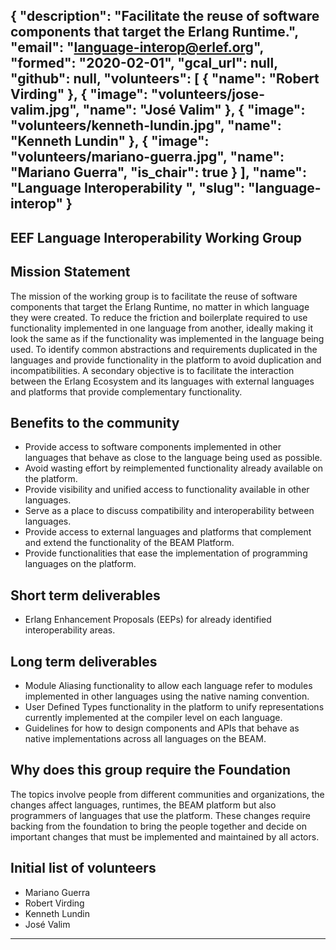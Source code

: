 {
  "description": "Facilitate the reuse of software components that target the Erlang Runtime.",
  "email": "language-interop@erlef.org",
  "formed": "2020-02-01",
  "gcal_url": null,
  "github": null,
  "volunteers": [
    {
      "name": "Robert Virding"
    },
    {
      "image": "volunteers/jose-valim.jpg",
      "name": "José Valim"
    },
    {
      "image": "volunteers/kenneth-lundin.jpg",
      "name": "Kenneth Lundin"
    },
    {
      "image": "volunteers/mariano-guerra.jpg",
      "name": "Mariano Guerra",
      "is_chair": true
    }
  ],
  "name": "Language Interoperability ",
  "slug": "language-interop"
}
---
EEF Language Interoperability Working Group
---

## Mission Statement
The mission of the working group is to facilitate the reuse of software components that target the Erlang Runtime, no matter in which language they were created.
To reduce the friction and boilerplate required to use functionality implemented in one language from another, ideally making it look the same as if the functionality was implemented in the language being used.
To identify common abstractions and requirements duplicated in the languages and provide functionality in the platform to avoid duplication and incompatibilities.
A secondary objective is to facilitate the interaction between the Erlang Ecosystem and its languages with external languages and platforms that provide complementary functionality.

## Benefits to the community
- Provide access to software components implemented in other languages that behave as close to the language being used as possible.
- Avoid wasting effort by reimplemented functionality already available on the platform.
- Provide visibility and unified access to functionality available in other languages.
- Serve as a place to discuss compatibility and interoperability between languages.
- Provide access to external languages and platforms that complement and extend the
functionality of the BEAM Platform.
- Provide functionalities that ease the implementation of programming languages on the
platform.

## Short term deliverables
- Erlang Enhancement Proposals (EEPs) for already identified interoperability areas.

## Long term deliverables
- Module Aliasing functionality to allow each language refer to modules implemented in other languages using the native naming convention.
- User Defined Types functionality in the platform to unify representations currently implemented at the compiler level on each language.
- Guidelines for how to design components and APIs that behave as native implementations across all languages on the BEAM.

## Why does this group require the Foundation
The topics involve people from different communities and organizations, the changes affect languages, runtimes, the BEAM platform but also programmers of languages that use the platform.
These changes require backing from the foundation to bring the people together and decide on important changes that must be implemented and maintained by all actors.

## Initial list of volunteers
- Mariano Guerra
- Robert Virding
- Kenneth Lundin
- José Valim

-------
